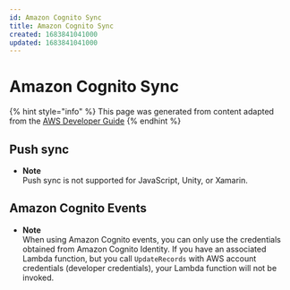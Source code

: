 ```yaml
---
id: Amazon Cognito Sync
title: Amazon Cognito Sync
created: 1683841041000
updated: 1683841041000
---
```

# Amazon Cognito Sync

{% hint style="info" %}
This page was generated from content adapted from the [AWS Developer Guide](https://github.com/awsdocs/amazon-cognito-developer-guide.git)
{% endhint %}

## Push sync

- **Note**  
Push sync is not supported for JavaScript, Unity, or Xamarin\.


## Amazon Cognito Events

- **Note**  
When using Amazon Cognito events, you can only use the credentials obtained from Amazon Cognito Identity\. If you have an associated Lambda function, but you call `UpdateRecords` with AWS account credentials \(developer credentials\), your Lambda function will not be invoked\.

